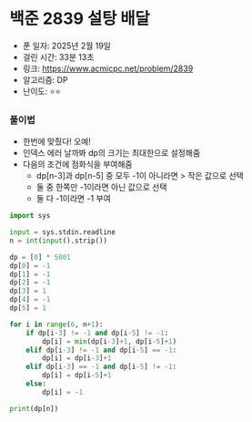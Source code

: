 # 백준 2839 설탕 배달

- 푼 일자: 2025년 2월 19일
- 걸린 시간: 33분 13초
- 링크: https://www.acmicpc.net/problem/2839
- 알고리즘: DP
- 난이도: ⭐️⭐️

### 풀이법

- 한번에 맞췄다! 오예! 
- 인덱스 에러 날까봐 dp의 크기는 최대한으로 설정해줌 
- 다음의 조건에 점화식을 부여해줌 
    - dp[n-3]과 dp[n-5] 중 모두 -1이 아니라면 > 작은 값으로 선택
    - 둘 중 한쪽만 -1이라면 아닌 값으로 선택 
    - 둘 다 -1이라면 -1 부여 

```py
import sys

input = sys.stdin.readline
n = int(input().strip())

dp = [0] * 5001
dp[0] = -1
dp[1] = -1
dp[2] = -1
dp[3] = 1
dp[4] = -1
dp[5] = 1

for i in range(6, n+1):
    if dp[i-3] != -1 and dp[i-5] != -1:
        dp[i] = min(dp[i-3]+1, dp[i-5]+1)
    elif dp[i-3] != -1 and dp[i-5] == -1:
        dp[i] = dp[i-3]+1
    elif dp[i-3] == -1 and dp[i-5] != -1:
        dp[i] = dp[i-5]+1
    else:
        dp[i] = -1

print(dp[n])
```